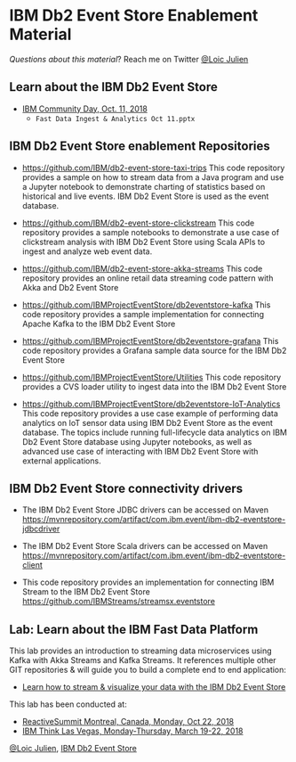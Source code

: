 # IBM Db2 Event Store Enablement Material

*Questions about this material*? Reach me on Twitter [@Loic Julien](https://twitter.com/loicjulien)

## Learn about the IBM Db2 Event Store

* [IBM Community Day, Oct. 11, 2018](https://www.ibmai-platform.bemyapp.com/#/event?target=%2Fconference%2F5bb544cab4ae3f00044cba04)
    * `Fast Data Ingest & Analytics Oct 11.pptx`

## IBM Db2 Event Store enablement Repositories

* https://github.com/IBM/db2-event-store-taxi-trips
This code repository provides a sample on how to stream data from a Java program and use a Jupyter notebook to demonstrate charting of statistics based on historical and live events. IBM Db2 Event Store is used as the event database.

* https://github.com/IBM/db2-event-store-clickstream
This code repository provides a sample notebooks to demonstrate a use case of clickstream analysis with IBM Db2 Event Store using Scala APIs to ingest and analyze web event data.

* https://github.com/IBM/db2-event-store-akka-streams
This code repository provides an online retail data streaming code pattern with Akka and Db2 Event Store

* https://github.com/IBMProjectEventStore/db2eventstore-kafka
This code repository provides a sample implementation for connecting Apache Kafka to the IBM Db2 Event Store

* https://github.com/IBMProjectEventStore/db2eventstore-grafana
This code repository provides a Grafana sample data source for the IBM Db2 Event Store

* https://github.com/IBMProjectEventStore/Utilities
This code repository provides a CVS loader utility to ingest data into the IBM Db2 Event Store

* https://github.com/IBMProjectEventStore/db2eventstore-IoT-Analytics
This code repository provides a use case example of performing data analytics on IoT sensor data using IBM Db2 Event Store as the event database. The topics include running full-lifecycle data analytics on IBM Db2 Event Store database using Jupyter notebooks, as well as advanced use case of interacting with IBM Db2 Event Store with external applications.

## IBM Db2 Event Store connectivity drivers

* The IBM Db2 Event Store JDBC drivers can be accessed on Maven
https://mvnrepository.com/artifact/com.ibm.event/ibm-db2-eventstore-jdbcdriver

* The IBM Db2 Event Store Scala drivers can be accessed on Maven
https://mvnrepository.com/artifact/com.ibm.event/ibm-db2-eventstore-client

* This code repository provides an implementation for connecting IBM Stream to the IBM Db2 Event Store
https://github.com/IBMStreams/streamsx.eventstore

## Lab: Learn about the IBM Fast Data Platform

This lab provides an introduction to streaming data microservices using Kafka with Akka Streams and Kafka Streams. It references multiple other GIT repositories & will guide you to build a complete end to end application:

* [Learn how to stream & visualize your data with the IBM Db2 Event Store](Labs/Stream-ML-Visualize/README.md)

This lab has been conducted at:
* [ReactiveSummit Montreal, Canada, Monday, Oct 22, 2018](https://www.reactivesummit.org/2018/workshop/hands-on-kafka-streaming-microservices-with-akka-streamskafka-streams-and-ibm-db2-eventstore-1-day)
* [IBM Think Las Vegas, Monday-Thursday, March 19-22, 2018](https://www.ibm.com/blogs/ibm-anz/think2018-wrap/)

[@Loic Julien](https://twitter.com/loicjulien), [IBM Db2 Event Store](https://www.ibm.com/products/db2-event-store)
